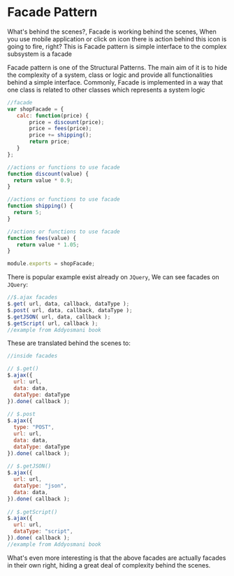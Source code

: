 # Facade Pattern

 What's behind the scenes?, Facade is working behind the scenes, When you use mobile application or click on icon there is action behind this icon is going to fire, right? This is Facade pattern is simple interface to the complex subsystem is a facade

 Facade pattern is one of the Structural Patterns. The main aim of it is to hide the complexity of a system, class or logic and provide all functionalities behind a simple interface. Commonly, Facade is implemented in a way that one class is related to other classes which represents a system logic

 ```js
//facade 
var shopFacade = {
    calc: function(price) {
        price = discount(price);
        price = fees(price);
        price += shipping();
        return price;
    }
};

//actions or functions to use facade 
function discount(value) {
   return value * 0.9;
}

//actions or functions to use facade 
function shipping() {
   return 5;
}

//actions or functions to use facade 
function fees(value) {
    return value * 1.05;
}

module.exports = shopFacade;
 ```
There is popular example exist already on `JQuery`, We can see facades on `JQuery`:

```js
//$.ajax facades
$.get( url, data, callback, dataType );
$.post( url, data, callback, dataType );
$.getJSON( url, data, callback );
$.getScript( url, callback );
//example from Addyosmani book
```
These are translated behind the scenes to:

```js
//inside facades

// $.get()
$.ajax({
  url: url,
  data: data,
  dataType: dataType
}).done( callback );
 
// $.post
$.ajax({
  type: "POST",
  url: url,
  data: data,
  dataType: dataType
}).done( callback );
 
// $.getJSON()
$.ajax({
  url: url,
  dataType: "json",
  data: data,
}).done( callback );
 
// $.getScript()
$.ajax({
  url: url,
  dataType: "script",
}).done( callback );
//example from Addyosmani book
```
What's even more interesting is that the above facades are actually facades in their own right, hiding a great deal of complexity behind the scenes.


